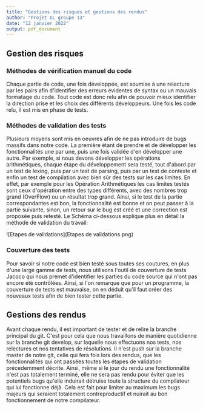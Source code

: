 ```yaml
---
title: "Gestions des risques et gestions des rendus"
author: "Projet GL groupe 13"
date: "12 janvier 2022"
output: pdf_document
---
```


## Gestion des risques

### Méthodes de vérification manuel du code

Chaque partie de code, une fois développée, est soumise à une relecture par les pairs afin d'identifier des erreurs évidentes de syntax
ou un mauvais formatage du code. Tout code est donc relu afin de pouvoir mieux identifier la direction prise et les choix des différents développeurs. Une fois les code relu, il est mis en phase de tests.

### Méthodes de validation des tests

Plusieurs moyens sont mis en oeuvres afin de ne pas introduire de bugs massifs dans notre code. La première étant de prendre et de développer les fonctionnalités une par une, puis une fois validée d'en développer une autre. Par exemple, si nous devons développer les opérations arithmétiques,
chaque étape du développement sera testé, tout d'abord par un test de lexing, puis par un test de parsing, puis par un test de contexte et 
enfin un test de compilation avec bien sûr des tests sur les cas limites. En effet, par exemple pour les Opération Arithmétiques les cas limites testés sont ceux d'opération entre des types différents, avec des nombres trop grand (OverFlow) ou un résultat trop grand. 
Ainsi, si le test de la partie correspondantes est bon, la fonctionnalité est bonne et on peut passer à la partie suivante,
sinon, un retour sur le bug est créé et une correction est proposée puis retesté. Le Schéma ci-dessous explique plus en détail la méthode de validation du travail:

![Etapes de validations](Etapes de validations.png)


### Couverture des tests

Pour savoir si notre code est bien testé sous toutes ses coutures, en plus d'une large gamme de tests, nous utilisons l'outil de couverture de tests Jacoco qui nous premet d'identifier les parties du code source qui n'ont pas encore été contrôlées. Ainsi, si l'on remarque que pour un programme, la couverture de tests est mauvaise, on en déduit qu'il faut créer des nouveaux tests afin de bien tester cette partie.

## Gestions des rendus

Avant chaque rendu, il est important de tester et de relire la branche principal du git. C'est pour cela que nous travaillons de manière
quotidienne sur la branche git develop, sur laquelle nous effectuons nos tests, nos relectures et nos tentatives de résolutions. Il n'est
push sur la branche master de notre git, celle qui fera fois lors des rendus, que les fonctionnalités qui ont passées toutes les étapes de
validation précedemment décrite. Ainsi, même si le jour du rendu une fonctionnalité n'est pas totalement terminé, elle ne sera pas rendu
pour éviter que les potentiels bugs qu'elle induirait détruise toute la structure du compilateur qui lui fonctionne déjà. Cela est fait
pour limiter au maximum les bugs majeurs qui seraient totalement contreproductif et nuirait au bon fonctionnement de notre compilateur.